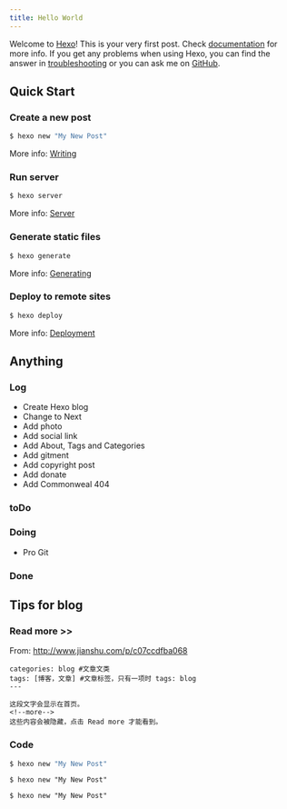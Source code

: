 ```yaml
---
title: Hello World
---
```

Welcome to [Hexo](https://hexo.io/)! This is your very first post. Check [documentation](https://hexo.io/docs/) for more info. If you get any problems when using Hexo, you can find the answer in [troubleshooting](https://hexo.io/docs/troubleshooting.html) or you can ask me on [GitHub](https://github.com/hexojs/hexo/issues).

## Quick Start

<!--more-->

### Create a new post

``` bash
$ hexo new "My New Post"
```

More info: [Writing](https://hexo.io/docs/writing.html)

### Run server

``` bash
$ hexo server
```

More info: [Server](https://hexo.io/docs/server.html)

### Generate static files

``` bash
$ hexo generate
```

More info: [Generating](https://hexo.io/docs/generating.html)

### Deploy to remote sites

``` bash
$ hexo deploy
```

More info: [Deployment](https://hexo.io/docs/deployment.html)



## Anything ##

### Log ###

- Create Hexo blog
- Change to Next
- Add photo
- Add social link
- Add About, Tags and Categories
- Add gitment
- Add copyright post
- Add donate
- Add Commonweal 404

### toDo ###

### Doing ###
- Pro Git


### Done ###

## Tips for blog ##

### Read more >> ###

From: http://www.jianshu.com/p/c07ccdfba068

	categories: blog #文章文类
	tags: [博客，文章] #文章标签，只有一项时 tags: blog
	---
	
	这段文字会显示在首页。
	<!--more-->
	这些内容会被隐藏，点击 Read more 才能看到。

### Code ###

``` bash
$ hexo new "My New Post"
```

```
$ hexo new "My New Post"
```

    $ hexo new "My New Post"
